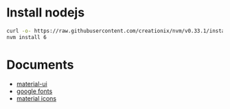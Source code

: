 # Install nodejs

```bash
curl -o- https://raw.githubusercontent.com/creationix/nvm/v0.33.1/install.sh | zsh
nvm install 6
```

# Documents

- [material-ui](http://www.material-ui.com/#/)
- [google fonts](https://fonts.google.com/)
- [material icons](https://material.io/icons/)
